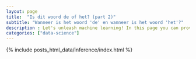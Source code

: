 ```yaml
---
layout: page
title:  "Is dit woord de of het? (part 2)"
subtitle: "Wanneer is het woord 'de' en wanneer is het woord 'het'?"
description : Let's unleash machine learning! In this page you can provide dutch text sentences and my model will extract the nouns from the text and predict if they are de or het.
categories: ["data-science"]
---
```


{% include posts_html_data/inference/index.html %}

